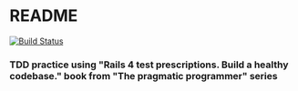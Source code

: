 # README

[![Build Status](https://travis-ci.org/aleksacastle/tickets.svg?branch=master)](https://travis-ci.org/aleksacastle/tickets)

<h3>TDD practice using "Rails 4 test prescriptions. Build a healthy codebase." book from "The pragmatic programmer" series</h3>
